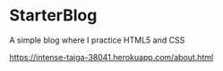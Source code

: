 # StarterBlog
A simple blog where I practice HTML5 and CSS

https://intense-taiga-38041.herokuapp.com/about.html
